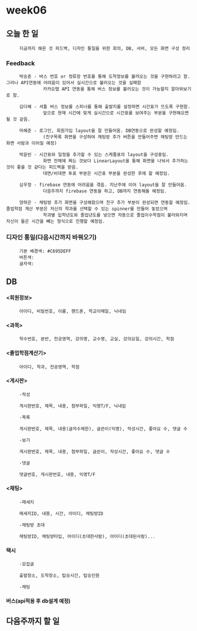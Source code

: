 # week06

## 오늘 한 일
         지금까지 해온 것 피드백, 디자인 통일을 위한 회의, DB, 서버, 모든 화면 구성 정리
         
### Feedback

         박승준 - 버스 번호 or 정류장 번호를 통해 도착정보를 불러오는 것을 구현하려고 함. 그러나 API연동에 어려움이 있어서 실시간으로 불러오는 것을 실패함 
                  카카오맵 API 연동을 통해 버스 정보를 불러오는 것이 가능할지 알아와보기로 함.

         김다혜 - 셔틀 버스 정보를 스피너를 통해 출발지를 설정하면 시간표가 뜨도록 구현함. 
                  앞으로 현재 시간에 맞게 실시간으로 시간표를 보여주는 부분을 구현해오면 될 것 같음.

         마혜준 - 로그인, 회원가입 layout을 잘 만들어옴. DB연동으로 완성할 예정임.
                  (친구목록 화면을 구성하여 채팅방 추가 버튼을 만들어주면 채팅방 만드는 화면 사람과 이어질 예정)

         박윤빈 - 시간표와 일정을 추가할 수 있는 스케줄표의 layout을 구성중임. 
                  화면 전체에 짜는 것보다 LinearLayout을 통해 화면을 나눠서 추가하는 것이 좋을 것 같다는 피드백을 받음.
                  대면/비대면 투표 부분은 시간표 부분을 완성한 후에 할 예정임. 

         심우정 - firebase 연동에 어려움을 겪음. 지난주에 이어 layout을 잘 만들어옴. 
                  다음주까지 firebase 연동을 하고, DB까지 연동해올 예정임.

         양하은 - 채팅방 추가 화면을 구성해왔으며 친구 추가 부분이 완성되면 연동할 예정임. 졸업학점 계산 부분은 자신의 학과를 선택할 수 있는 spinner를 만들어 놓았으며 
                  학과별 입학년도와 졸업년도를 넣으면 자동으로 졸업이수학점이 불러와지며 자신이 들은 시간을 빼는 형식으로 진행할 예정임.


### 디자인 통일(다음시간까지 바꿔오기)

         기본 배경색: #C695DEFF
         버튼색: 
         글자색: 
         
## DB
#### <회원정보>
         아이디, 비밀번호, 이름, 핸드폰, 학교이메일, 닉네임

#### <과목>
         학수번호, 분반, 전공영역, 강의명, 교수명, 교실, 강의요일, 강의시간, 학점

#### <졸업학점계산기>
         아이디, 학과, 전공영역, 학점 

#### <게시판>
         -작성 
         
         게시판번호, 제목, 내용, 첨부파일, 익명T/F, 닉네임

         -목록
         
         게시판번호, 제목, 내용(글자수제한), 글쓴이(익명), 작성시간, 좋아요 수, 댓글 수

         -보기
         
         게시판번호, 제목, 내용, 첨부파일, 글쓴이, 작성시간, 좋아요 수, 댓글 수

         -댓글
         
         댓글번호, 게시판번호, 내용, 익명T/F

#### <채팅>
         -메세지
         
         메세지ID, 내용, 시간, 아이디, 채팅방ID

         -채팅방 초대
         
         채팅방ID, 채팅방타입, 아이디(초대한사람), 아이디(초대된사람)...
         
#### 택시
         -모집글
         
         출발장소, 도착장소, 탑승시간, 탑승인원

         -채팅
         
#### 버스(api적용 후 db설계 예정)
         
## 다음주까지 할 일
         
         
